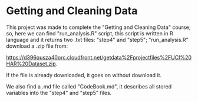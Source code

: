 # Getting and Cleaning Data

This project was made to complete the "Getting and Cleaning Data" course; so, here we can find "run_analysis.R" script, this script is written in R language and it returns two .txt files: "step4" and "step5"; "run_analysis.R" download a .zip file from:

https://d396qusza40orc.cloudfront.net/getdata%2Fprojectfiles%2FUCI%20HAR%20Dataset.zip.

If the file is already downloaded, it goes on without download it.

We also find a .md file called "CodeBook.md", it describes all stored variables into the  "step4" and "step5" files.

